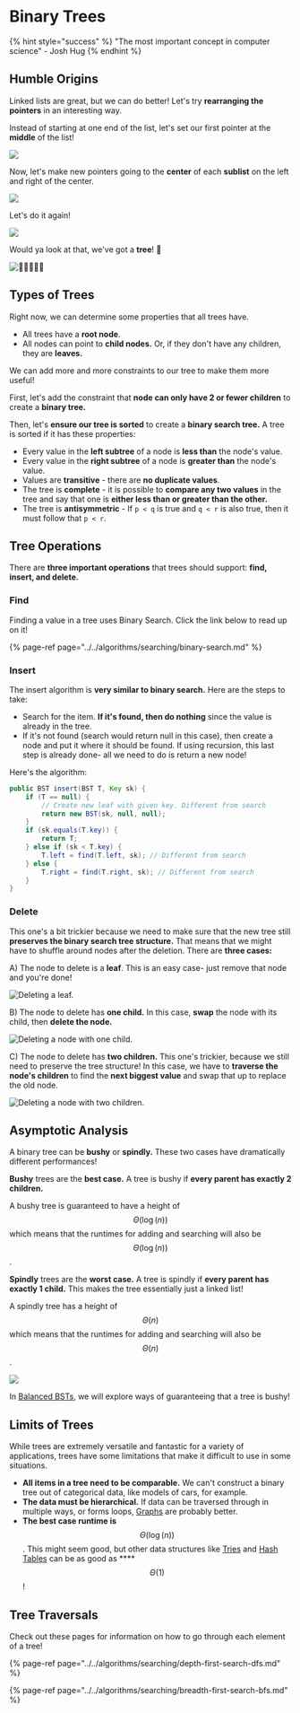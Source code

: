 # Binary Trees

{% hint style="success" %}
"The most important concept in computer science" - Josh Hug
{% endhint %}

## Humble Origins

Linked lists are great, but we can do better! Let's try **rearranging the pointers** in an interesting way.

Instead of starting at one end of the list, let's set our first pointer at the **middle** of the list!

![](../../.gitbook/assets/image%20%2830%29.png)

Now, let's make new pointers going to the **center** of each **sublist** on the left and right of the center.

![](../../.gitbook/assets/image%20%2887%29.png)

Let's do it again!

![](../../.gitbook/assets/image%20%2812%29.png)

Would ya look at that, we've got a **tree**! 🌲

![&#x1F332;&#x1F332;&#x1F332;&#x1F332;&#x1F332;](../../.gitbook/assets/image%20%2872%29.png)

## Types of Trees

Right now, we can determine some properties that all trees have.

* All trees have a **root node**.
* All nodes can point to **child nodes.** Or, if they don't have any children, they are **leaves.** 

We can add more and more constraints to our tree to make them more useful!

First, let's add the constraint that **node can only have 2 or fewer children** to create a **binary tree.**

Then, let's **ensure our tree is sorted** to create a **binary search tree.** A tree is sorted if it has these properties:

* Every value in the **left subtree** of a node is **less than** the node's value.
* Every value in the **right subtree** of a node is **greater than** the node's value.
* Values are **transitive** - there are **no duplicate values**.
* The tree is **complete** - it is possible to **compare any two values** in the tree and say that one is **either less than or greater than the other.**
* The tree is **antisymmetric** - If `p < q` is true and `q < r` is also true, then it must follow that `p < r`.

## Tree Operations

There are **three important operations** that trees should support: **find, insert, and delete.**

### **Find**

Finding a value in a tree uses Binary Search. Click the link below to read up on it!

{% page-ref page="../../algorithms/searching/binary-search.md" %}

### Insert

The insert algorithm is **very similar to binary search.** Here are the steps to take:

* Search for the item. **If it's found, then do nothing** since the value is already in the tree.
* If it's not found \(search would return null in this case\), then create a node and put it where it should be found. If using recursion, this last step is already done- all we need to do is return a new node!

Here's the algorithm:

```java
public BST insert(BST T, Key sk) {
    if (T == null) {
        // Create new leaf with given key. Different from search
        return new BST(sk, null, null); 
    }
    if (sk.equals(T.key)) {
        return T;
    } else if (sk < T.key) {
        T.left = find(T.left, sk); // Different from search
    } else {
        T.right = find(T.right, sk); // Different from search
    }
}
```

### Delete

This one's a bit trickier because we need to make sure that the new tree still **preserves the binary search tree structure.** That means that we might have to shuffle around nodes after the deletion. There are **three cases:**

A\) The node to delete is a **leaf**. This is an easy case- just remove that node and you're done!

![Deleting a leaf.](../../.gitbook/assets/image%20%2826%29.png)

B\) The node to delete has **one child.** In this case, **swap** the node with its child, then **delete the node.**

![Deleting a node with one child.](../../.gitbook/assets/image%20%284%29.png)

C\) The node to delete has **two children.** This one's trickier, because we still need to preserve the tree structure! In this case, we have to **traverse the node's children** to find the **next biggest value** and swap that up to replace the old node.

![Deleting a node with two children.](../../.gitbook/assets/image%20%2820%29.png)

## Asymptotic Analysis

A binary tree can be **bushy** or **spindly.** These two cases have dramatically different performances!

**Bushy** trees are the **best case.** A tree is bushy if **every parent has exactly 2 children.**

A bushy tree is guaranteed to have a height of $$\Theta(\log(n))$$ which means that the runtimes for adding and searching will also be $$\Theta(\log(n))$$ .

**Spindly** trees are the **worst case.** A tree is spindly if **every parent has exactly 1 child.** This makes the tree essentially just a linked list!

A spindly tree has a height of  $$\Theta(n)$$ which means that the runtimes for adding and searching will also be $$\Theta(n)$$ .

![](../../.gitbook/assets/image%20%2851%29.png)

In [Balanced BSTs](balanced-search-structures.md), we will explore ways of guaranteeing that a tree is bushy!

## Limits of Trees

While trees are extremely versatile and fantastic for a variety of applications, trees have some limitations that make it difficult to use in some situations.

* **All items in a tree need to be comparable.** We can't construct a binary tree out of categorical data, like models of cars, for example.
* **The data must be hierarchical.** If data can be traversed through in multiple ways, or forms loops, [Graphs](../graphs.md) are probably better.
* **The best case runtime is** $$\Theta(\log(n))$$ . This might seem good, but other data structures like [Tries](tries.md) and [Hash Tables](../hashing.md) can be as good as ****$$\Theta(1)$$ !

## Tree Traversals

Check out these pages for information on how to go through each element of a tree!

{% page-ref page="../../algorithms/searching/depth-first-search-dfs.md" %}

{% page-ref page="../../algorithms/searching/breadth-first-search-bfs.md" %}




